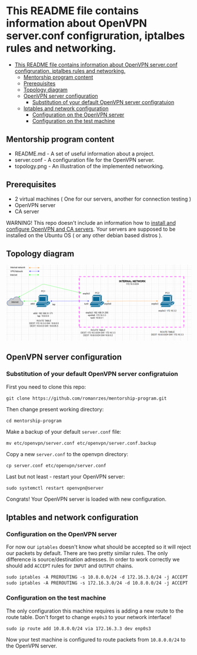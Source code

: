 # This README file contains information about OpenVPN server.conf configruration, iptalbes rules and networking.
<!-- TOC -->

- [This README file contains information about OpenVPN server.conf configruration, iptalbes rules and networking.](#this-readme-file-contains-information-about-openvpn-serverconf-configruration-iptalbes-rules-and-networking)
    - [Mentorship program content](#mentorship-program-content)
    - [Prerequisites](#prerequisites)
    - [Topology diagram](#topology-diagram)
    - [OpenVPN server configuration](#openvpn-server-configuration)
        - [Substitution of your default OpenVPN server configratuion](#substitution-of-your-default-openvpn-server-configratuion)
    - [Iptables and network configuration](#iptables-and-network-configuration)
        - [Configuration on the OpenVPN server](#configuration-on-the-openvpn-server)
        - [Configuration on the test machine](#configuration-on-the-test-machine)

<!-- /TOC -->
## Mentorship program content

* README.md - A set of useful information about a project.
* server.conf - A configuration file for the OpenVPN server.
* topology.png - An illustration of the implemented networking.

## Prerequisites

* 2 virtual machines ( One for our servers, another for connection testing )
* OpenVPN server
* CA server

WARNING! This repo doesn't include an information how to [install and configure OpenVPN and CA servers](https://www.digitalocean.com/community/tutorials/how-to-set-up-an-openvpn-server-on-ubuntu-18-04-ru). Your servers are supposed to be installed on the Ubuntu OS ( or any other debian based distros ).

## Topology diagram

![Topology](topology.png)

## OpenVPN server configuration

### Substitution of your default OpenVPN server configratuion

First you need to clone this repo:

```
git clone https://github.com/romanrzes/mentorship-program.git
```

Then change present working directory:

```
cd mentorship-program
```

Make a backup of your default `server.conf` file:

```
mv etc/openvpn/server.conf etc/openvpn/server.conf.backup
```

Copy a new `server.conf` to the openvpn directory:

```
cp server.conf etc/openvpn/server.conf
```

Last but not least - restart your OpenVPN server:

```
sudo systemctl restart openvpn@server
```

Congrats! Your OpenVPN server is loaded with new configuration.

## Iptables and network configuration

### Configuration on the OpenVPN server

For now our `iptables` doesn't know what should be accepted so it will reject our packets by default. There are two pretty similar rules. The only difference is source/destination adresses. In order to work correctly we should add `ACCEPT` rules for `INPUT` and `OUTPUT` chains.

```
sudo iptables -A PREROUTING -s 10.8.0.0/24 -d 172.16.3.0/24 -j ACCEPT
sudo iptables -A PREROUTING -s 172.16.3.0/24 -d 10.8.0.0/24 -j ACCEPT
```

### Configuration on the test machine

The only configuration this machine requires is adding a new route to the route table. Don't forget to change `enp0s3` to your network interface!

```
sudo ip route add 10.8.0.0/24 via 172.16.3.3 dev enp0s3
```

Now your test machine is configured to route packets from `10.8.0.0/24` to the OpenVPN server.
